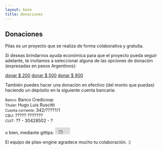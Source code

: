 ```yaml
---
layout: base 
title: Donaciones
---
```


<h2 class="title">Donaciones</h2>
<p>Pilas es un proyecto que se realiza de forma colaborativa y gratuita.</p>
<p>Si deseas brindarnos ayuda económica para que el proyecto pueda seguir adelante, te invitamos a seleccionar alguna de las opciones de donación (expresadas en pesos Argentinos):</p>

<div class="clearfix center margin20">
    <a href='#' onclick="document.getElementById('p200').click(); return false" class='button green'>donar $ 200</a>
    <a href='#' onclick="document.getElementById('p500').click(); return false" class='button green'>donar $ 500</a>
    <a href='#' onclick="document.getElementById('p900').click(); return false" class='button green'>donar $ 900</a>
</div>


<div style='display:none'>
<!-- oculto los botones de mercado pago porque son muy feos ... -->
<a id='p200' href="https://www.mercadopago.com/mla/checkout/pay?pref_id=91f604f3-5711-4ff0-94bc-ad91008352c9" name="MP-payButton" class="lightblue-ar-m-ov">Donar $ 200</a>
<script type="text/javascript">
(function(){function $MPBR_load(){window.$MPBR_loaded !== true && (function(){var s = document.createElement("script");s.type = "text/javascript";s.async = true;s.src = ("https:"==document.location.protocol?"https://www.mercadopago.com/org-img/jsapi/mptools/buttons/":"http://mp-tools.mlstatic.com/buttons/")+"render.js";var x = document.getElementsByTagName('script')[0];x.parentNode.insertBefore(s, x);window.$MPBR_loaded = true;})();}window.$MPBR_loaded !== true ? (window.attachEvent ?window.attachEvent('onload', $MPBR_load) : window.addEventListener('load', $MPBR_load, false)) : null;})();
</script>

<a id='p500' href="https://www.mercadopago.com/mla/checkout/pay?pref_id=288ffd92-feb6-4626-aaab-922870cf5c2e" name="MP-payButton" class="lightblue-ar-m-ov">Donar $ 500</a>
<script type="text/javascript">
(function(){function $MPBR_load(){window.$MPBR_loaded !== true && (function(){var s = document.createElement("script");s.type = "text/javascript";s.async = true;s.src = ("https:"==document.location.protocol?"https://www.mercadopago.com/org-img/jsapi/mptools/buttons/":"http://mp-tools.mlstatic.com/buttons/")+"render.js";var x = document.getElementsByTagName('script')[0];x.parentNode.insertBefore(s, x);window.$MPBR_loaded = true;})();}window.$MPBR_loaded !== true ? (window.attachEvent ?window.attachEvent('onload', $MPBR_load) : window.addEventListener('load', $MPBR_load, false)) : null;})();
</script>


<a id='p900' href="https://www.mercadopago.com/mla/checkout/pay?pref_id=205b990b-8f90-4650-99f4-f075192ba402" name="MP-payButton" class="lightblue-ar-m-ov">Donar $ 900</a>
<script type="text/javascript">
(function(){function $MPBR_load(){window.$MPBR_loaded !== true && (function(){var s = document.createElement("script");s.type = "text/javascript";s.async = true;s.src = ("https:"==document.location.protocol?"https://www.mercadopago.com/org-img/jsapi/mptools/buttons/":"http://mp-tools.mlstatic.com/buttons/")+"render.js";var x = document.getElementsByTagName('script')[0];x.parentNode.insertBefore(s, x);window.$MPBR_loaded = true;})();}window.$MPBR_loaded !== true ? (window.attachEvent ?window.attachEvent('onload', $MPBR_load) : window.addEventListener('load', $MPBR_load, false)) : null;})();
</script>
</div>


<p>También puedes hacer una donación en efectivo (del monto que puedas) haciendo un
depósito en la siguiente cuenta bancaria:


<p class="center">
<div class='cuenta'>
<small>Banco:</small> Banco Credicoop<br/>
<small>Titular: </small> Hugo Luis Ruscitti<br/>
<small>Cuenta corriente:</small> 342/?????/1<br/>
<small>CBU:</small> ????? ???????<br/>
<small>CUIT:</small> ?? - 30428502 - ?<br/>
</div>
</p>

<p>o bien, mediante gittips:

<iframe style="border: 0; margin: 0; padding: 0;"
        src="https://www.gittip.com/hugoruscitti/widget.html"
        width="48pt" height="22pt"></iframe>


<p>El equipo de pilas-engine agradece mucho tu colaboración. :)</p>

